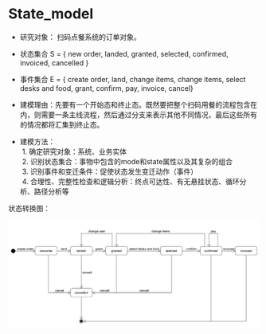 # State_model

- 研究对象： 扫码点餐系统的订单对象。

- 状态集合 S = { new order, landed, granted, selected, confirmed, invoiced, cancelled }

- 事件集合 E = { create order, land, change items, change items, select desks and food, grant, confirm, pay, invoice, cancel}

- 建模理由：先要有一个开始态和终止态。既然要把整个扫码用餐的流程包含在内，则需要一条主线流程，然后通过分支来表示其他不同情况，最后这些所有的情况都将汇集到终止态。

- 建模方法：  
  1. 确定研究对象：系统、业务实体  
  2. 识别状态集合：事物中包含的mode和state属性以及其复杂的组合  
  3. 识别事件和变迁条件：促使状态发生变迁动作（事件）  
  4. 合理性、完整性检查和逻辑分析：终点可达性、有无悬挂状态、循环分析、路径分析等  

状态转换图：

![state_model](/img/state_model/state_model.png)
